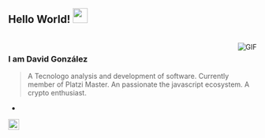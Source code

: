 
## Hello World! <img src="https://raw.githubusercontent.com/iampavangandhi/iampavangandhi/master/gifs/Hi.gif" width="30px"></h2>

<br />
<img align="right" alt="GIF" src="https://media.giphy.com/media/13HgwGsXF0aiGY/giphy.gif" />

### I am David González
> A Tecnologo analysis and development of software.
> Currently member of Platzi Master.
> An passionate the javascript ecosystem.
> A crypto enthusiast.
- 
<a href="https://www.linkedin.com/in/manuel-david-arias-gonz%C3%A1lez-40b9bb1b8/">
  <img align="left" alt="Ajay's Linkdein" width="22px" src="https://cdn.jsdelivr.net/npm/simple-icons@v3/icons/linkedin.svg" />
</a>
